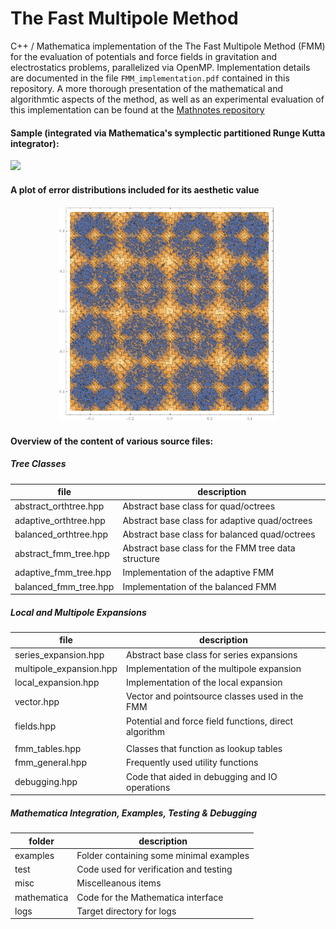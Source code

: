 # The Fast Multipole Method
C++ / Mathematica implementation of the The Fast Multipole Method (FMM) for the evaluation of potentials and force fields in gravitation and electrostatics problems, parallelized via OpenMP. Implementation details are documented in the file `FMM_implementation.pdf` contained in this repository. A more thorough presentation of the mathematical and algorithmtic aspects of the method, as well as an experimental evaluation of this implementation can be found at the [Mathnotes repository](https://github.com/jrotheneder/Mathnotes/blob/main/FMM.pdf) 

#### Sample (integrated via Mathematica's symplectic partitioned Runge Kutta integrator): 
![](coll1.gif)
#### A plot of error distributions included for its aesthetic value
<p align = "center">
<img src="error_distribution.png" width="350"/>
</p>

#### Overview of the content of various source files: 

##### Tree Classes
| file| description | 
| -----------------------------  | ----------------------------- | 
| abstract_orthtree.hpp | Abstract base class for quad/octrees 
| adaptive_orthtree.hpp | Abstract base class for adaptive quad/octrees
| balanced_orthtree.hpp | Abstract base class for balanced quad/octrees
| abstract_fmm_tree.hpp | Abstract base class for the FMM tree data structure 
| adaptive_fmm_tree.hpp | Implementation of the adaptive FMM
| balanced_fmm_tree.hpp | Implementation of the balanced FMM

##### Local and Multipole Expansions
| file| description | 
| -----------------------------  | ----------------------------- | 
| series_expansion.hpp | Abstract base class for series expansions 
| multipole_expansion.hpp | Implementation of the multipole expansion
| local_expansion.hpp | Implementation of the local expansion
| vector.hpp | Vector and pointsource classes used in the FMM
| fields.hpp | Potential and force field functions, direct algorithm 
| | 
| fmm_tables.hpp | Classes that function as lookup tables 
| fmm_general.hpp | Frequently used utility functions 
| debugging.hpp | Code that aided in debugging and IO operations 

##### Mathematica Integration, Examples, Testing & Debugging
| folder | description | 
| -----------------------------  | ----------------------------- | 
| examples | Folder containing some minimal examples
| test | Code used for verification and testing
| misc | Miscelleanous items
| mathematica | Code for the Mathematica interface
| logs | Target directory for logs
